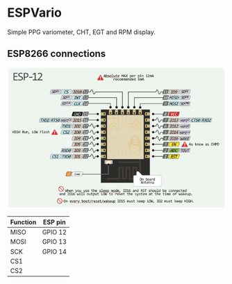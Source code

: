 # ESPVario
Simple PPG variometer, CHT, EGT and RPM display.

## ESP8266 connections
![ESP pinout](img/esp12e-pinout.png)

| Function | ESP pin | 
| ------ | ------ |
| MISO  | GPIO 12 |
| MOSI  | GPIO 13 |
| SCK | GPIO 14 |
| CS1 |   |
| CS2 |   |

